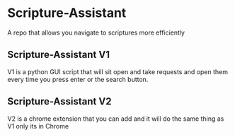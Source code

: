 # Scripture-Assistant
A repo that allows you navigate to scriptures more efficiently

## Scripture-Assistant V1
V1 is a python GUI script that will sit open and take requests and open them every time you press enter or the search button.

## Scripture-Assistant V2
V2 is a chrome extension that you can add and it will do the same thing as V1 only its in Chrome
